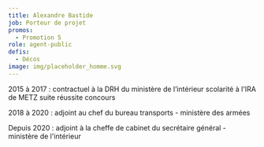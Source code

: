 ```yaml
---
title: Alexandre Bastide
job: Porteur de projet
promos: 
  - Promotion 5
role: agent-public
defis:
  - Décos
image: img/placeholder_homme.svg
---
```


2015 à 2017 : contractuel à la DRH du ministère de l’intérieur scolarité à l'IRA de METZ suite réussite concours

2018 à 2020 : adjoint au chef du bureau transports - ministère des armées

Depuis 2020 : adjoint à la cheffe de cabinet du secrétaire général - ministère de l'intérieur
